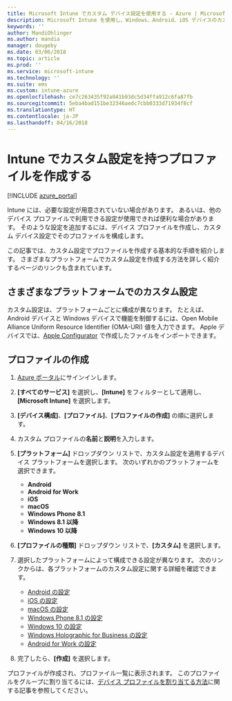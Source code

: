```yaml
---
title: Microsoft Intune でカスタム デバイス設定を使用する - Azure | Microsoft Docs
description: Microsoft Intune を使用し、Windows、Android、iOS デバイスのカスタム設定を使用するプロファイルを追加または作成する
keywords: ''
author: MandiOhlinger
ms.author: mandia
manager: dougeby
ms.date: 03/06/2018
ms.topic: article
ms.prod: ''
ms.service: microsoft-intune
ms.technology: ''
ms.suite: ems
ms.custom: intune-azure
ms.openlocfilehash: ce7c263435f92a041b93dc5d34ffa912c6fa87fb
ms.sourcegitcommit: 5eba4bad151be32346aedc7cbb0333d71934f8cf
ms.translationtype: HT
ms.contentlocale: ja-JP
ms.lasthandoff: 04/16/2018
---
```

# <a name="create-a-profile-with-custom-settings-in-intune"></a>Intune でカスタム設定を持つプロファイルを作成する

[!INCLUDE [azure_portal](./includes/azure_portal.md)]

Intune には、必要な設定が用意されていない場合があります。 あるいは、他のデバイス プロファイルで利用できる設定が使用できれば便利な場合があります。 そのような設定を追加するには、デバイス プロファイルを作成し、カスタム デバイス設定でそのプロファイルを構成します。

この記事では、カスタム設定でプロファイルを作成する基本的な手順を紹介します。 さまざまなプラットフォームでカスタム設定を作成する方法を詳しく紹介するページのリンクも含まれています。

## <a name="custom-settings-on-different-platforms"></a>さまざまなプラットフォームでのカスタム設定
カスタム設定は、プラットフォームごとに構成が異なります。 たとえば、Android デバイスと Windows デバイスで機能を制御するには、Open Mobile Alliance Uniform Resource Identifier (OMA-URI) 値を入力できます。 Apple デバイスでは、[Apple Configurator](https://itunes.apple.com/us/app/apple-configurator-2/id1037126344?mt=12) で作成したファイルをインポートできます。

## <a name="create-the-profile"></a>プロファイルの作成

1. [Azure ポータル](https://portal.azure.com)にサインインします。
2. **[すべてのサービス]** を選択し、**[Intune]** をフィルターとして適用し、**[Microsoft Intune]** を選択します。
3. **[デバイス構成]**、**[プロファイル]**、**[プロファイルの作成]** の順に選択します。
4. カスタム プロファイルの**名前**と**説明**を入力します。
5. **[プラットフォーム]** ドロップダウン リストで、カスタム設定を適用するデバイス プラットフォームを選択します。 次のいずれかのプラットフォームを選択できます。

    - **Android**
    - **Android for Work**
    - **iOS**
    - **macOS**
    - **Windows Phone 8.1**
    - **Windows 8.1 以降**
    - **Windows 10 以降**

6. **[プロファイルの種類]** ドロップダウン リストで、**[カスタム]** を選択します。
7. 選択したプラットフォームによって構成できる設定が異なります。 次のリンクからは、各プラットフォームのカスタム設定に関する詳細を確認できます。

    - [Android の設定](custom-settings-android.md)
    - [iOS の設定](custom-settings-ios.md)
    - [macOS の設定](custom-settings-macos.md)
    - [Windows Phone 8.1 の設定](custom-settings-windows-phone-8-1.md)
    - [Windows 10 の設定](custom-settings-windows-10.md)
    - [Windows Holographic for Business の設定](custom-settings-windows-holographic.md)
    - [Android for Work の設定](custom-settings-android-for-work.md)

8. 完了したら、**[作成]** を選択します。

プロファイルが作成され、プロファイル一覧に表示されます。 このプロファイルをグループに割り当てるには、[デバイス プロファイルを割り当てる方法](device-profile-assign.md)に関する記事を参照してください。
